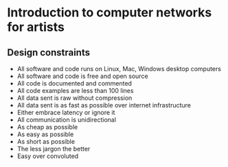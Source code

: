 # Introduction to computer networks for artists

## Design constraints

* All software and code runs on Linux,  Mac, Windows desktop computers
* All software and code is free and open source
* All code is documented and commented
* All code examples are less than 100 lines
* All data sent is raw without compression
* All data sent is as fast as possible over internet infrastructure
* Either embrace latency or ignore it
* All communication is unidirectional
* As cheap as possible
* As easy as possible
* As short as possible
* The less jargon the better
* Easy over convoluted
